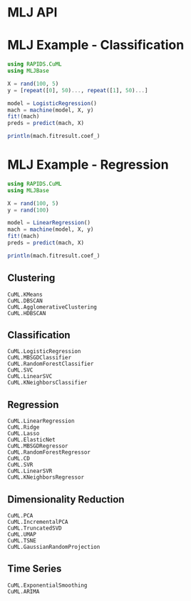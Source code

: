 # MLJ API

# MLJ Example - Classification

```julia
using RAPIDS.CuML
using MLJBase

X = rand(100, 5)
y = [repeat([0], 50)..., repeat([1], 50)...]

model = LogisticRegression()
mach = machine(model, X, y)
fit!(mach)
preds = predict(mach, X)

println(mach.fitresult.coef_)
```

# MLJ Example - Regression

```julia
using RAPIDS.CuML
using MLJBase

X = rand(100, 5)
y = rand(100)

model = LinearRegression()
mach = machine(model, X, y)
fit!(mach)
preds = predict(mach, X)

println(mach.fitresult.coef_)
```


## Clustering
```@docs
CuML.KMeans
CuML.DBSCAN
CuML.AgglomerativeClustering
CuML.HDBSCAN
```

## Classification
```@docs
CuML.LogisticRegression
CuML.MBSGDClassifier
CuML.RandomForestClassifier
CuML.SVC
CuML.LinearSVC
CuML.KNeighborsClassifier
```

## Regression
```@docs
CuML.LinearRegression
CuML.Ridge
CuML.Lasso
CuML.ElasticNet
CuML.MBSGDRegressor
CuML.RandomForestRegressor
CuML.CD
CuML.SVR
CuML.LinearSVR
CuML.KNeighborsRegressor
```

## Dimensionality Reduction
```@docs
CuML.PCA
CuML.IncrementalPCA
CuML.TruncatedSVD
CuML.UMAP
CuML.TSNE
CuML.GaussianRandomProjection
```

## Time Series
```@docs
CuML.ExponentialSmoothing
CuML.ARIMA
```